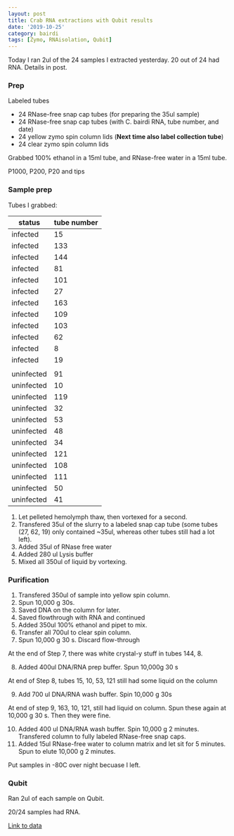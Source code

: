 ```yaml
---
layout: post
title: Crab RNA extractions with Qubit results
date: '2019-10-25'
category: bairdi
tags: [Zymo, RNAisolation, Qubit]
---
```

Today I ran 2ul of the 24 samples I extracted yesterday. 20 out of 24 had RNA. Details in post. 

### Prep
Labeled tubes
- 24 RNase-free snap cap tubes (for preparing the 35ul sample)
- 24 RNase-free snap cap tubes (with C. bairdi RNA, tube number, and date)
- 24 yellow zymo spin column lids (**Next time also label collection tube**)
- 24 clear zymo spin column lids

Grabbed 100% ethanol in a 15ml tube, and RNase-free water in a 15ml tube. 

P1000, P200, P20 and tips

### Sample prep
Tubes I grabbed:    

| status     | tube number |
|------------|-------------|
| infected   | 15          |
| infected   | 133         |
| infected   | 144         |
| infected   | 81          |
| infected   | 101         |
| infected   | 27          |
| infected   | 163         |
| infected   | 109         |
| infected   | 103         |
| infected   | 62          |
| infected   | 8           |
| infected   | 19          |
|            |             |
| uninfected | 91          |
| uninfected | 10          |
| uninfected | 119         |
| uninfected | 32          |
| uninfected | 53          |
| uninfected | 48          |
| uninfected | 34          |
| uninfected | 121         |
| uninfected | 108         |
| uninfected | 111         |
| uninfected | 50          |
| uninfected | 41          |


1. Let pelleted hemolymph thaw, then vortexed for a second.
2. Transfered 35ul of the slurry to a labeled snap cap tube (some tubes (27, 62, 19) only contained ~35ul, whereas other tubes still had a lot left). 
3. Added 35ul of RNase free water
4. Added 280 ul Lysis buffer 
5. Mixed all 350ul of liquid by vortexing. 

### Purification
1. Transfered 350ul of sample into yellow spin column.
2. Spun 10,000 g 30s. 
3. Saved DNA on the column for later. 
4. Saved flowthrough with RNA and continued
5. Added 350ul 100% ethanol and pipet to mix.
6. Transfer all 700ul to clear spin column. 
7. Spun 10,000 g 30 s. 
Discard flow-through

At the end of Step 7, there was white crystal-y stuff in tubes 144, 8. 

8. Added 400ul DNA/RNA prep buffer. Spun 10,000g 30 s

At end of Step 8, tubes 15, 10, 53, 121 still had some liquid on the column

9. Add 700 ul DNA/RNA wash buffer. Spin 10,000 g 30s 

At end of step 9, 163, 10, 121, still had liquid on column. Spun these again at 10,000 g 30 s. Then they were fine. 

10. Added 400 ul DNA/RNA wash buffer. Spin 10,000 g 2 minutes. Transfered column to fully labeled RNase-free snap caps.
11. Added 15ul RNase-free water to column matrix and let sit for 5 minutes. Spun to elute 10,000 g 2 minutes.

Put samples in -80C over night becuase I left. 

### Qubit
Ran 2ul of each sample on Qubit. 

20/24 samples had RNA. 

[Link to data](https://docs.google.com/spreadsheets/d/16zarY-NZnyrlKN69chKfSraMnVi3OFzlwDytWGx5NZ0/edit?usp=sharing) 

